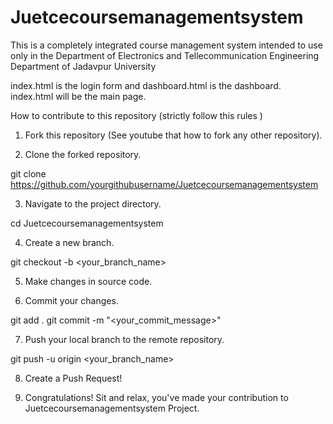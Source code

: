 # Juetcecoursemanagementsystem
This is a completely integrated course management system intended to use only in the Department of Electronics and Tellecommunication Engineering Department of Jadavpur University

index.html is the login form and dashboard.html is the dashboard.
index.html will be the main page.

How to contribute to this repository (strictly follow this rules )

1. Fork this repository (See youtube that how to fork any other repository).

2. Clone the forked repository.

git clone https://github.com/yourgithubusername/Juetcecoursemanagementsystem

3. Navigate to the project directory.

cd Juetcecoursemanagementsystem

4. Create a new branch.

git checkout -b <your_branch_name>

5. Make changes in source code.

6. Commit your changes.

  git add .
  git commit -m "<your_commit_message>"

7. Push your local branch to the remote repository.

git push -u origin <your_branch_name>

8. Create a Push Request!

9. Congratulations! Sit and relax, you've made your contribution to Juetcecoursemanagementsystem Project.
